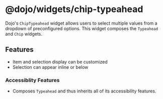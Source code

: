 # @dojo/widgets/chip-typeahead

Dojo's `ChipTypeahead` widget allows users to select multiple values from a dropdown of preconfigured options. This widget composes the `Typeahead` and `Chip` widgets.

## Features

- Item and selection display can be customized
- Selection can appear inline or below

### Accessiblity Features

- Composes `Typeahead` and thus inherits all of its accessibility features.

